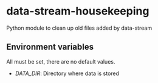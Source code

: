 # data-stream-housekeeping

Python module to clean up old files added by data-stream

## Environment variables

All must be set, there are no default values.

* *DATA_DIR*: Directory where data is stored
